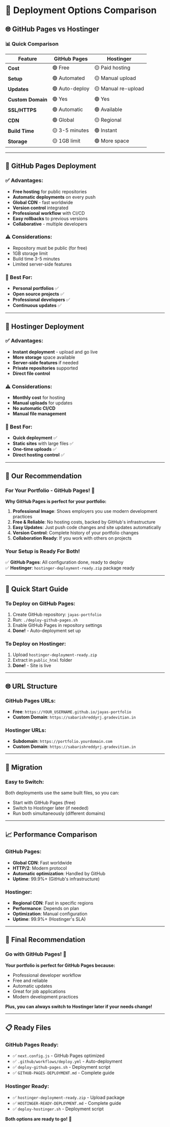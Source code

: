 # 🔄 Deployment Options Comparison

## 🌐 **GitHub Pages vs Hostinger**

### **📊 Quick Comparison**

| Feature | GitHub Pages | Hostinger |
|---------|-------------|-----------|
| **Cost** | 🟢 Free | 🟡 Paid hosting |
| **Setup** | 🟢 Automated | 🟡 Manual upload |
| **Updates** | 🟢 Auto-deploy | 🟡 Manual re-upload |
| **Custom Domain** | 🟢 Yes | 🟢 Yes |
| **SSL/HTTPS** | 🟢 Automatic | 🟢 Available |
| **CDN** | 🟢 Global | 🟡 Regional |
| **Build Time** | 🟡 3-5 minutes | 🟢 Instant |
| **Storage** | 🟡 1GB limit | 🟢 More space |

---

## 🚀 **GitHub Pages Deployment**

### **✅ Advantages**:
- **Free hosting** for public repositories
- **Automatic deployments** on every push
- **Global CDN** - fast worldwide
- **Version control** integrated
- **Professional workflow** with CI/CD
- **Easy rollbacks** to previous versions
- **Collaborative** - multiple developers

### **⚠️ Considerations**:
- Repository must be public (for free)
- 1GB storage limit
- Build time 3-5 minutes
- Limited server-side features

### **🎯 Best For**:
- **Personal portfolios** ✅
- **Open source projects** ✅
- **Professional developers** ✅
- **Continuous updates** ✅

---

## 🏢 **Hostinger Deployment**

### **✅ Advantages**:
- **Instant deployment** - upload and go live
- **More storage** space available
- **Server-side features** if needed
- **Private repositories** supported
- **Direct file control**

### **⚠️ Considerations**:
- **Monthly cost** for hosting
- **Manual uploads** for updates
- **No automatic CI/CD**
- **Manual file management**

### **🎯 Best For**:
- **Quick deployment** ✅
- **Static sites** with large files ✅
- **One-time uploads** ✅
- **Direct hosting control** ✅

---

## 🎯 **Our Recommendation**

### **For Your Portfolio - GitHub Pages! 🌟**

**Why GitHub Pages is perfect for your portfolio:**

1. **Professional Image**: Shows employers you use modern development practices
2. **Free & Reliable**: No hosting costs, backed by GitHub's infrastructure
3. **Easy Updates**: Just push code changes and site updates automatically
4. **Version Control**: Complete history of your portfolio changes
5. **Collaboration Ready**: If you work with others on projects

### **Your Setup is Ready For Both!**

✅ **GitHub Pages**: All configuration done, ready to deploy  
✅ **Hostinger**: `hostinger-deployment-ready.zip` package ready  

---

## 🚀 **Quick Start Guide**

### **To Deploy on GitHub Pages:**
1. Create GitHub repository: `jayas-portfolio`
2. Run: `./deploy-github-pages.sh`
3. Enable GitHub Pages in repository settings
4. **Done!** - Auto-deployment set up

### **To Deploy on Hostinger:**
1. Upload `hostinger-deployment-ready.zip`
2. Extract in `public_html` folder
3. **Done!** - Site is live

---

## 🌐 **URL Structure**

### **GitHub Pages URLs:**
- **Free**: `https://YOUR_USERNAME.github.io/jayas-portfolio`
- **Custom Domain**: `https://sabarishreddyrj.gradevitian.in`

### **Hostinger URLs:**
- **Subdomain**: `https://portfolio.yourdomain.com`
- **Custom Domain**: `https://sabarishreddyrj.gradevitian.in`

---

## 🔄 **Migration**

### **Easy to Switch:**
Both deployments use the same built files, so you can:
- Start with GitHub Pages (free)
- Switch to Hostinger later (if needed)
- Run both simultaneously (different domains)

---

## 📈 **Performance Comparison**

### **GitHub Pages:**
- **Global CDN**: Fast worldwide
- **HTTP/2**: Modern protocol
- **Automatic optimization**: Handled by GitHub
- **Uptime**: 99.9%+ (GitHub's infrastructure)

### **Hostinger:**
- **Regional CDN**: Fast in specific regions
- **Performance**: Depends on plan
- **Optimization**: Manual configuration
- **Uptime**: 99.9%+ (Hostinger's SLA)

---

## 🎯 **Final Recommendation**

### **Go with GitHub Pages!** 🌟

**Your portfolio is perfect for GitHub Pages because:**
- Professional developer workflow
- Free and reliable
- Automatic updates
- Great for job applications
- Modern development practices

**Plus, you can always switch to Hostinger later if your needs change!**

---

## 📋 **Ready Files**

### **GitHub Pages Ready:**
- ✅ `next.config.js` - GitHub Pages optimized
- ✅ `.github/workflows/deploy.yml` - Auto-deployment
- ✅ `deploy-github-pages.sh` - Deployment script
- ✅ `GITHUB-PAGES-DEPLOYMENT.md` - Complete guide

### **Hostinger Ready:**
- ✅ `hostinger-deployment-ready.zip` - Upload package
- ✅ `HOSTINGER-READY-DEPLOYMENT.md` - Complete guide
- ✅ `deploy-hostinger.sh` - Deployment script

**Both options are ready to go!** 🚀

